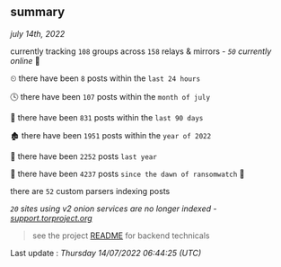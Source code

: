 
## summary
_july 14th, 2022_

currently tracking `108` groups across `158` relays & mirrors - _`50` currently online_ 📡

⏲ there have been `8` posts within the `last 24 hours`

🕓 there have been `107` posts within the `month of july`

📅 there have been `831` posts within the `last 90 days`

🏚 there have been `1951` posts within the `year of 2022`

🚀 there have been `2252` posts `last year`

🦕 there have been `4237` posts `since the dawn of ransomwatch` 🐣

there are `52` custom parsers indexing posts

_`20` sites using v2 onion services are no longer indexed - [support.torproject.org](https://support.torproject.org/onionservices/v2-deprecation/)_

> see the project [README](https://github.com/jmousqueton/ransomwatch#readme) for backend technicals



Last update : _Thursday 14/07/2022 06:44:25 (UTC)_

